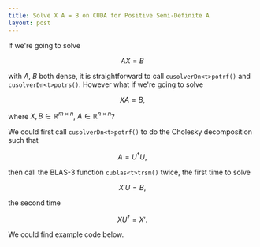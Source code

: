 ```yaml
---
title: Solve X A = B on CUDA for Positive Semi-Definite A
layout: post
---
```


<script type="text/javascript" src="https://cdnjs.cloudflare.com/ajax/libs/mathjax/2.7.0/MathJax.js?config=TeX-AMS-MML_HTMLorMML"></script>
<script type="text/x-mathjax-config">MathJax.Hub.Config({tex2jax: {inlineMath: [['$','$'], ['\\(','\\)']]}});</script>

If we're going to solve 

$$AX=B$$ 

with $A$, $B$ both dense, it is straightforward to call `cusolverDn<t>potrf()` and `cusolverDn<t>potrs()`. However what if we're going to solve 

$$XA=B,$$ 

where $X,B\in\mathbb{R}^{m\times n}$, $A\in\mathbb{R}^{n\times n}$?

We could first call `cusolverDn<t>potrf()` to do the Cholesky decomposition such that 

$$A=U^{\dagger}U,$$

then call the BLAS-3 function `cublas<t>trsm()` twice, the first time to solve

$$X' U = B,$$

the second time

$$X U^{\dagger} = X'.$$

We could find example code below.

<script src="https://gist.github.com/jli05/e045d2a2b2dadfef1abeee89ac9e8145.js"></script>
